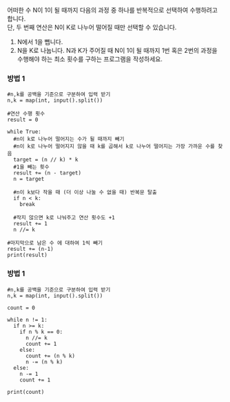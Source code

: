 어떠한 수 N이 1이 될 때까지 다음의 과정 중 하나를 반복적으로 선택하여 수행하려고 합니다.   
단, 두 번째 연산은 N이 K로 나누어 떨어질 때만 선택할 수 있습니다.   
   
1. N에서 1을 뺍니다.
2. N을 K로 나눕니다.
N과 K가 주어질 때 N이 1이 될 때까지 1번 혹은 2번의 과정을 수행해야 하는 최소 횟수를 구하는 프로그램을 작성하세요.   
   
### 방법 1   
<pre><code>#n,k를 공백을 기준으로 구분하여 입력 받기
n,k = map(int, input().split())

#연산 수행 횟수
result = 0

while True:
  #n이 k로 나누어 떨어지는 수가 될 때까지 빼기
  #n이 k로 나누어 떨어지지 않을 때 k를 곱해서 k로 나누어 떨어지는 가장 가까운 수를 찾음
  target = (n // k) * k
  #1을 빼는 횟수
  result += (n - target)
  n = target

  #n이 k보다 작을 때 (더 이상 나눌 수 없을 때) 반복문 탈출
  if n < k:
    break

  #작지 않으면 k로 나눠주고 연산 횟수도 +1
  result += 1
  n //= k 

#마지막으로 남은 수 에 대하여 1씩 빼기
result += (n-1)
print(result)</code></pre>
   
### 방법 1   
<pre><code>#n,k를 공백을 기준으로 구분하여 입력 받기
n,k = map(int, input().split())

count = 0

while n != 1:
  if n >= k:
    if n % k == 0:
      n //= k
      count += 1
    else:
      count += (n % k)
      n -= (n % k)
  else:
    n -= 1
    count += 1

print(count)</code></pre>

